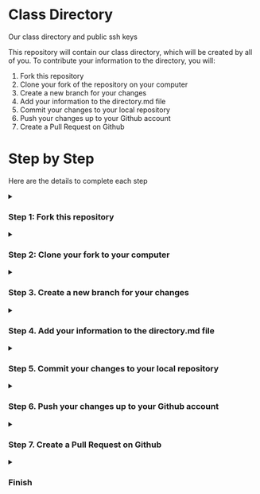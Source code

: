 # Class Directory
Our class directory and public ssh keys

This repository will contain our class directory, which will be created by all of you. To contribute your information to the directory, you will:

1. Fork this repository
2. Clone your fork of the repository on your computer
3. Create a new branch for your changes
4. Add your information to the directory.md file
5. Commit your changes to your local repository
6. Push your changes up to your Github account
7. Create a Pull Request on Github

# Step by Step

Here are the details to complete each step

<details id=1>
<summary><h3>Step 1: Fork this repository</h3></summary>

This is easy. Just click on the **Fork** button at the top of this repository page. This will create a fork under your account.

</details>

<details id=2>
<summary><h3>Step 2: Clone your fork to your computer</h3></summary>

This will create a copy of your forked repository on your computer. To do this:

![image](https://raw.githubusercontent.com/Newaygo-County-CTC-IT/class-directory/main/images/2-clone-1.png)

1. On your repository, click the green Code button.
2. If **SSH** is not selected, click on it.
3. Click on the copy button.
4. Open a terminal on your computer, and type `git clone ` and then paste the repository code you copied. <br>
   ![image](https://raw.githubusercontent.com/Newaygo-County-CTC-IT/class-directory/main/images/2-clone-2.png)
5. Press <kbd>Enter</kbd> and let `git` download the repository.
6. Enter the directory by executing `cd class-directory`.

</details>

<details id=3>
<summary><h3>Step 3. Create a new branch for your changes</h3></summary>

When you are in the repository directory run the command (except replace *mr-baldus* with your name)

```bash
git checkout -b adds-mr-baldus
```

It is important to **ALWAYS** do your local work in a branch that is named after what it is doing.

</details>

<details id=4>
<summary><h3>Step 4. Add your information to the directory.md file</h3></summary>

The easiest way to edit the directory.md file is to just open it with Visual Studio Code. Type 

```bash
code directory.md
```

Then you need to add a section for yourself. Make sure there is a blank line before your section. Each section should look like this:

```markdown
## Mr. Baldus
* email: jason.baldus@gmail.com
* github: jbaldus
* ssh-key: ssh-ed25519 AAAAC3NzaC1lZDI1NTE5AAAAIO5DTtzsrVzumPE4vjE3SXgGJ3FyoolVMRSh3Fqo3l2z jason.baldus@gmail.com
---
```

Then save the file with <kbd>ctrl</kbd>+<kbd>S</kbd>.

Hint: This command will copy your ssh key to your keyboard so you can paste it in here: `xclip -sel clip < ~/.ssh/id_ed25519.pub`.

</details>

<details id=5>
<summary><h3>Step 5. Commit your changes to your local repository</h3></summary>

Run the git command below to commit your changes to your local repository, but change the *Mr. Baldus* to your name

```bash
git commit -am "Adds Mr. Baldus to directory.md"
```
</details>

<details id=6>
<summary><h3>Step 6. Push your changes up to your Github account</h3></summary>

Run the git command below to push your changes to a branch on Github that matches the branch you made on your local machine. Change the *mr-baldus* part to be your name.

```bash
git push --set-upstream origin adds-mr-baldus
```

Now, if you go back to your Github repository, you will see a notification that your branch had a recent push. 
</details>

<details id=7>
<summary><h3>Step 7. Create a Pull Request on Github</h3></summary>

To request that your changes be incorporated back into the original project, we create a *Pull Request*, which tells the owner of the original project that you have some changes you think would help out. We already have a notification inviting us to create a pull request, so go ahead and click on the green **Compare & pull request** button.

![image](https://raw.githubusercontent.com/Newaygo-County-CTC-IT/class-directory/main/images/7-create-pr-1.png)

This opens up a page that allows you to explain your changes. For this *PR*, just explain that your change *Adds Mr. Baldus to the directory*, or something similar. Then click the green **Create Pull Request** button

![image](https://raw.githubusercontent.com/Newaygo-County-CTC-IT/class-directory/main/images/7-create-pr-2.png)

This will notify Mr. Baldus that you have made a change that you would like to see added to the project, and give him the ability to *merge* your change into the project. He might need to ask you to make some changes first, and that is what the discussion about the *PR* is for.

</details>

<details id=X>
<summary><h3>Finish</h3></summary>

Congratulations! You have completed the process of submitting a Pull Request!

Here's what you have done today:

- You forked a repository
- You created a local clone of that repository
- You created a new branch to contain your work
- You pushed your changes to your repsitory
- You created a Pull Request

</details>